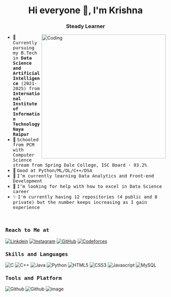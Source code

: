 <h1 align="center">Hi everyone 👋, I'm Krishna</h1>
<h3 align="center">Steady Learner</h3>
<img align="right" alt="Coding" width="390" src="https://media3.giphy.com/media/v1.Y2lkPTc5MGI3NjExNXl0dzkyOXdyMnd3NWk2eWhiZGFsNm1rN3RqOGhkdngwMGxmZjA2bCZlcD12MV9pbnRlcm5hbF9naWZfYnlfaWQmY3Q9Zw/qgQUggAC3Pfv687qPC/giphy.gif">

<!--
**krishnaura45/krishnaura45** is a ✨ _special_ ✨ repository because its `README.md` (this file) appears on your GitHub profile.

Here are some ideas to get you started:
-->

- 👷 <samp>Currently pursuing my B.Tech in <b>Data Science and Artificial Intelligence</b> (2021-2025) from <b>International Institute of Information Technology Naya Raipur</b>
- 🔭 <samp>Schooled from PCM with Computer Science stream from Spring Dale College, ISC Board - 93.2%
- 💬 <samp>Good at Python/ML/DL/C++/DSA
- 🌱 <samp>I’m currently learning Data Analytics and Front-end Development
- 🤔 <samp>I’m looking for help with how to excel in Data Science career
- ✨ <samp>I'm currently having 12 repositories (4 public and 8 private) but the number keeps increasing as I gain experience


<br>
<h3><b><samp>Reach to Me at</samp></b></h3>

[![Linkdein](https://img.shields.io/badge/LinkedIn-0077B5?style=for-the-badge&logo=linkedin&logoColor=white)](https://www.linkedin.com/in/krishnadubey45/)
[![Instagram](https://img.shields.io/badge/Instagram-E4405F?style=for-the-badge&logo=instagram&logoColor=white)](https://www.instagram.com/blueboy_yt45/)
[![GitHub](https://img.shields.io/badge/-GitHub-181717?style=for-the-badge&logo=GitHub&logoColor=white)](https://github.com/krishnaura45)
[![Codeforces](https://img.shields.io/badge/-Leetcode-000000?style=for-the-badge&logo=Leetcode&logoColor=white)](https://leetcode.com/KD-Blitz/) 

<h3><b><samp>Skills and Languages</samp></b></h3>

![C](https://img.shields.io/badge/C-27338e?style=for-the-badge&logo=c&logoColor=white)
![C++](https://img.shields.io/badge/C++-00599C?style=for-the-badge&logo=c%2B%2B&logoColor=white)
![Java](https://img.shields.io/badge/Java-013243?style=for-the-badge&logo=Java&logoColor=white)
![Python](https://img.shields.io/badge/Python-3776AB?style=for-the-badge&logo=Python&logoColor=white)
![HTML5](https://img.shields.io/badge/HTML5-E34F26?style=for-the-badge&logo=HTML5&logoColor=white)
![CSS3](https://img.shields.io/badge/CSS3-1572B6?style=for-the-badge&logo=CSS3&logoColor=white)
![Javascript](https://img.shields.io/badge/JavaScript-F7DF1E?style=for-the-badge&logo=javascript&logoColor=black)
![MySQL](https://img.shields.io/badge/MySQL-4479A1?style=for-the-badge&logo=MySQL&logoColor=white)

<h3><b><samp>Tools and Platform</samp></b></h3>

![Github](https://img.shields.io/badge/GitHub-181717?style=for-the-badge&logo=github)
![Github](https://camo.githubusercontent.com/4e6deaebef0ba4505b4c828a0e0e9d4257e7d088a3d6180471ac3d634b621353/68747470733a2f2f696d672e736869656c64732e696f2f62616467652f56697375616c5f53747564696f5f436f64652d3030374143433f7374796c653d666f722d7468652d6261646765266c6f676f3d56697375616c2d53747564696f2d436f6465266c6f676f436f6c6f723d7768697465)
![image](https://github.com/krishnaura45/krishnaura45/assets/118080140/78ef051b-a803-46ee-84a7-28817655c560)


